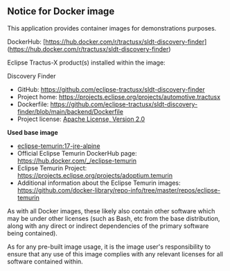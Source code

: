 ## Notice for Docker image
This application provides container images for demonstrations purposes.

DockerHub: [https://hub.docker.com/r/tractusx/sldt-discovery-finder] (https://hub.docker.com/r/tractusx/sldt-discovery-finder)

Eclipse Tractus-X product(s) installed within the image:

Discovery Finder

- GitHub: https://github.com/eclipse-tractusx/sldt-discovery-finder
- Project home: https://projects.eclipse.org/projects/automotive.tractusx
- Dockerfile: https://github.com/eclipse-tractusx/sldt-discovery-finder/blob/main/backend/Dockerfile
- Project license: [Apache License, Version 2.0](https://github.com/eclipse-tractusx/item-relationship-service/blob/main/LICENSE)

**Used base image**

- [eclipse-temurin:17-jre-alpine](https://github.com/adoptium/containers)
- Official Eclipse Temurin DockerHub page: https://hub.docker.com/_/eclipse-temurin
- Eclipse Temurin Project: https://projects.eclipse.org/projects/adoptium.temurin
- Additional information about the Eclipse Temurin images: https://github.com/docker-library/repo-info/tree/master/repos/eclipse-temurin

As with all Docker images, these likely also contain other software which may be under other licenses (such as Bash, etc from the base distribution, along with any direct or indirect dependencies of the primary software being contained).

As for any pre-built image usage, it is the image user's responsibility to ensure that any use of this image complies with any relevant licenses for all software contained within.
